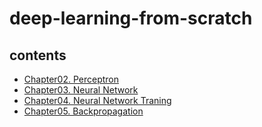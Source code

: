 # deep-learning-from-scratch

## contents
- [Chapter02. Perceptron](https://github.com/DS0708/deep-learning-from-scratch/blob/main/Ch02/Ch02_perceptron.md)
- [Chapter03. Neural Network](https://github.com/DS0708/deep-learning-from-scratch/blob/main/Ch03/Ch03_NeuralNetwork.md)
- [Chapter04. Neural Network Traning](https://github.com/DS0708/deep-learning-from-scratch/blob/main/Ch04/Ch04_nnTraning.md)
- [Chapter05. Backpropagation](https://github.com/DS0708/deep-learning-from-scratch/blob/main/Ch05/Ch05_Backpropagation.md)
